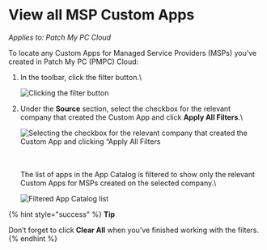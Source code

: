 # View all MSP Custom Apps

_Applies to: Patch My PC Cloud_

To locate any Custom Apps for Managed Service Providers (MSPs) you’ve created in Patch My PC (PMPC) Cloud:

1.  In the toolbar, click the filter button.\


    ![Clicking the filter button](../../../_images/image%20%282263%29.png%20"Clicking%20the%20filter%20button")


2.  Under the **Source** section, select the checkbox for the relevant company that created the Custom App and click **Apply All Filters**.\


    ![Selecting the checkbox for the relevant company that created the Custom App and clicking “Apply All Filters](../../../_images/image%20%282264%29.png%20"Selecting%20the%20checkbox%20for%20the%20relevant%20company%20that%20created%20the%20Custom%20App%20and%20clicking%20\"Apply%20All%20Filters")

    \
    \
    The list of apps in the App Catalog is filtered to show only the relevant Custom Apps for MSPs created on the selected company.\


    ![Filtered App Catalog list](../../../_images/image%20%282265%29.png%20"Filtered%20App%20Catalog%20list")

{% hint style="success" %}
**Tip**

Don’t forget to click **Clear All** when you’ve finished working with the filters.
{% endhint %}
